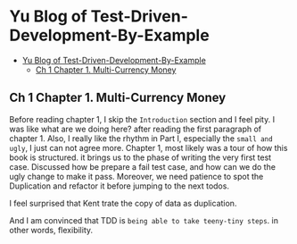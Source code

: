 # Yu Blog of Test-Driven-Development-By-Example
- [Yu Blog of Test-Driven-Development-By-Example](#yu-blog-of-test-driven-development-by-example)
  - [Ch 1 Chapter 1. Multi-Currency Money](#ch-1-chapter-1-multi-currency-money)

## Ch 1 Chapter 1. Multi-Currency Money

Before reading chapter 1, I skip the `Introduction` section and I feel pity. I was like what are we doing here? after reading the first paragraph of chapter 1. Also, I really like the rhythm in Part I, especially the `small and ugly`, I just can not agree more. Chapter 1, most likely was a tour of how this book is structured. it brings us to the phase of writing the very first test case. Discussed how be prepare a fail test case, and how can we do the ugly change to make it pass. Moreover, we need patience to spot the Duplication and refactor it before jumping to the next todos.

I feel surprised that Kent trate the copy of data as duplication.

And I am convinced that TDD is `being able to take teeny-tiny steps`. in other words, flexibility. 